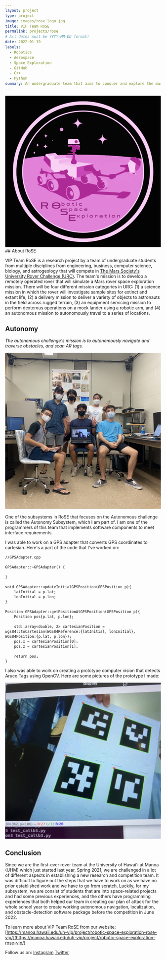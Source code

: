 ```yaml
---
layout: project
type: project
image: images/rose_logo.jpg
title: VIP Team RoSE
permalink: projects/rose
# All dates must be YYYY-MM-DD format!
date: 2022-01-19
labels:
  - Robotics
  - Aerospace
  - Space Exploration
  - GitHub
  - C++
  - Python
summary: An undergraduate team that aims to conquer and explore the mars environment for future generations.
---
```

<div class="ui small rounded images">
    <img class="ui medium right floated rounded image" src="../images/rose_logo.jpg">
</div>
## About RoSE

VIP Team RoSE is a research project by a team of undergraduate students from multiple disciplines from engineering, business, computer science, biology, and astrogeology that will compete in [The Mars Society's University Rover Challenge (URC)](https://urc.marssociety.org/home). The team's mission is to develop a remotely operated rover that will simulate a Mars rover space exploration mission. There will be four different mission categories in URC: (1) a science mission in which the rover will investigate sample sites for extinct and extant life, (2) a delivery mission to deliver a variety of objects to astronauts in the field across rugged terrain, (3) an equipment servicing mission to perform dexterous operations on a mock lander using a robotic arm, and (4) an autonomous mission to autonomously travel to a series of locations.

## Autonomy

*The autonomous challenge's mission is to autonomously navigate and traverse obstacles, and scan AR tags.* 

<img class="ui medium right floated image" src="../images/auto_1.png">

One of the subsystems in RoSE that focuses on the Autonomous challenge is called the Autonomy Subsystem, which I am part of. I am one of the programmers of this team that implements software components to meet interface requirements. 

I was able to work on a GPS adapter that converts GPS coordinates to cartesian. Here's a part of the code that I've worked on:
```
//GPSAdapter.cpp

GPSAdapter::~GPSAdapter() {

}

void GPSAdapter::updateInitialGPSPosition(GPSPosition p){
    latInitial = p.lat;
    lonInitial = p.lon;
}

Position GPSAdapter::getPositionAtGPSPosition(GPSPosition p){
    Position pos{p.lat, p.lon};
    
    std::array<double, 2> cartesianPosition = wgs84::toCartesian(WGS84Reference:{latInitial, lonInitial}, WGS84Position:{p.lat, p.lon});
    pos.x = cartesianPosition[0];
    pos.z = cartesianPosition[1];
    
    return pos;
}
```

I also was able to work on creating a prototype computer vision that detects Aruco Tags using OpenCV. Here are some pictures of the prototype I made: 

<img class="ui medium right floated image" src="../images/aruco_1.png">

## Conclusion

Since we are the first-ever rover team at the University of Hawai'i at Manoa (UHM) which just started last year, Spring 2021, we are challenged in a lot of different aspects in establishing a new research and competition team. It was difficult to figure out the steps that we have to work on as we have no prior established work and we have to go from scratch. Luckily, for my subsystem, we are consist of students that are into space-related projects and had some previous experiences, and the others have programming experiences that both helped our team in creating our plan of attack for the whole school year to create working autonomous navigation, localization, and obstacle-detection software package before the competition in June 2022.


To learn more about VIP Team RoSE from our website: [https://manoa.hawaii.edu/uh-vip/project/robotic-space-exploration-rose-vip/](https://manoa.hawaii.edu/uh-vip/project/robotic-space-exploration-rose-vip/)

Follow us on:
[Instagram](instagram.com/uhm_vip_rose/)
[Twitter](https://twitter.com/uhm_vip_rose)



